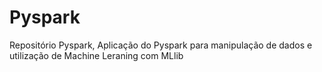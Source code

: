 # Pyspark
Repositório Pyspark, Aplicação do Pyspark para manipulação de dados e utilização de Machine Leraning com MLlib
